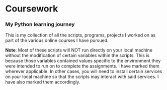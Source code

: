 # Coursework
### My Python learning journey

This is my collection of all the scripts, programs, projects I worked
on as part of the various online courses I have pursued.

**Note**: Most of these scripts will NOT run directly on your local
machine without the modification of certain variables within the
scripts. This is because those variables contained values specific to
the environment they were intended to run on to complete the assignments.
I have marked them wherever applicable. In other cases, you will need
to install certain services on your local machine so that the scripts
may interact with said services. I have also marked them accordingly.

